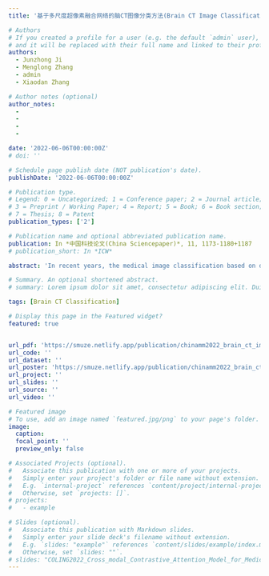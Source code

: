 ```yaml
---
title: '基于多尺度超像素融合网络的脑CT图像分类方法(Brain CT Image Classification Based on Multi-scale Superpixel Fusion Network)'

# Authors
# If you created a profile for a user (e.g. the default `admin` user), write the username (folder name) here
# and it will be replaced with their full name and linked to their profile.
authors:
  - Junzhong Ji
  - Menglong Zhang
  - admin
  - Xiaodan Zhang

# Author notes (optional)
author_notes:
  - 
  -
  -
  -

date: '2022-06-06T00:00:00Z'
# doi: ''

# Schedule page publish date (NOT publication's date).
publishDate: '2022-06-06T00:00:00Z'

# Publication type.
# Legend: 0 = Uncategorized; 1 = Conference paper; 2 = Journal article;
# 3 = Preprint / Working Paper; 4 = Report; 5 = Book; 6 = Book section;
# 7 = Thesis; 8 = Patent
publication_types: ['2']

# Publication name and optional abbreviated publication name.
publication: In *中国科技论文(China Sciencepaper)*, 11, 1173-1180+1187
# publication_short: In *ICW*

abstract: 'In recent years, the medical image classification based on deep learning has become a new hot topic. Brain CT images lack natural visual features such as brightness, color and texture that can be easily recognized, and the morphology and location of lesions are variable. However, the convolutional neural network, which is widely used for image feature extraction, cannot effectively mine the lesion features of Brain CT images, thus affecting the classification performance. According to the visual characteristics of Brain CT images, this paper proposes a novel Brain CT image classification method based on multi-scale superpixel fusion network (MSFN). MSFN is able to extract more expressive classification features through image fusion and feature fusion. Firstly, the original Brain CT image is enhanced by multi-scale superpixel to obtain the optimized fusion image. Then, we combine the high- level features of the fusion image with the multi-scale superpixel low-level features to obtain more discriminative features for the classification of Brain CT images. Experimental results validate the effectiveness of the proposed method.'

# Summary. An optional shortened abstract.
# summary: Lorem ipsum dolor sit amet, consectetur adipiscing elit. Duis posuere tellus ac convallis placerat. Proin tincidunt magna sed ex sollicitudin condimentum.

tags: [Brain CT Classification]

# Display this page in the Featured widget?
featured: true


url_pdf: 'https://smuze.netlify.app/publication/chinamm2022_brain_ct_image_classification_based_on_multi-scale_superpixel_fusion_network/paper.pdf'
url_code: ''
url_dataset: ''
url_poster: 'https://smuze.netlify.app/publication/chinamm2022_brain_ct_image_classification_based_on_multi-scale_superpixel_fusion_network/poster.pdf'
url_project: ''
url_slides: ''
url_source: ''
url_video: ''

# Featured image
# To use, add an image named `featured.jpg/png` to your page's folder.
image:
  caption: 
  focal_point: ''
  preview_only: false

# Associated Projects (optional).
#   Associate this publication with one or more of your projects.
#   Simply enter your project's folder or file name without extension.
#   E.g. `internal-project` references `content/project/internal-project/index.md`.
#   Otherwise, set `projects: []`.
# projects:
#   - example

# Slides (optional).
#   Associate this publication with Markdown slides.
#   Simply enter your slide deck's filename without extension.
#   E.g. `slides: "example"` references `content/slides/example/index.md`.
#   Otherwise, set `slides: ""`.
# slides: "COLING2022_Cross_modal_Contrastive_Attention_Model_for_Medical_Report_Generation"
---
```


